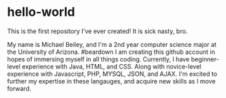 # hello-world
This is the first repository I've ever created! It is sick nasty, bro.

My name is Michael Beiley, and I'm a 2nd year computer science major at the University of Arizona. #beardown
I am creating this github account in hopes of immersing myself in all things coding. Currently, I have beginner-level
experience with Java, HTML, and CSS. Along with novice-level experience with Javascript, PHP, MYSQL, JSON, and AJAX.
I'm excited to further my expertise in these langauges, and acquire new skills as I move forward.


